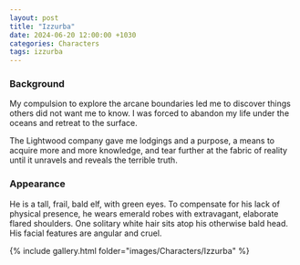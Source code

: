 ```yaml
---
layout: post
title: "Izzurba"
date: 2024-06-20 12:00:00 +1030
categories: Characters
tags: izzurba
---
```

### Background
My compulsion to explore the arcane boundaries led me to discover things others did not want me to know. I was forced to abandon my life under the oceans and retreat to the surface.

The Lightwood company gave me lodgings and a purpose, a means to acquire more and more knowledge, and tear further at the fabric of reality until it unravels and reveals the terrible truth.

### Appearance
He is a tall, frail, bald elf, with green eyes.
To compensate for his lack of physical presence, he wears emerald robes with extravagant, elaborate flared shoulders.
One solitary white hair sits atop his otherwise bald head.
His facial features are angular and cruel.


{% include gallery.html folder="images/Characters/Izzurba" %}